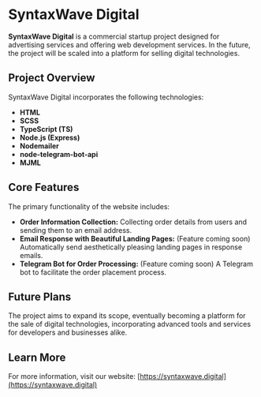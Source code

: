 # SyntaxWave Digital

**SyntaxWave Digital** is a commercial startup project designed for advertising services and offering web development services. In the future, the project will be scaled into a platform for selling digital technologies. 

## Project Overview

SyntaxWave Digital incorporates the following technologies:

- **HTML**
- **SCSS**
- **TypeScript (TS)**
- **Node.js (Express)**
- **Nodemailer**
- **node-telegram-bot-api**
- **MJML**

## Core Features

The primary functionality of the website includes:

- **Order Information Collection:** Collecting order details from users and sending them to an email address.
- **Email Response with Beautiful Landing Pages:** (Feature coming soon) Automatically send aesthetically pleasing landing pages in response emails.
- **Telegram Bot for Order Processing:** (Feature coming soon) A Telegram bot to facilitate the order placement process.

## Future Plans

The project aims to expand its scope, eventually becoming a platform for the sale of digital technologies, incorporating advanced tools and services for developers and businesses alike.

## Learn More

For more information, visit our website: [https://syntaxwave.digital](https://syntaxwave.digital)
